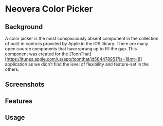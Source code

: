 Neovera Color Picker
====================

Background
----------

A color picker is the most conspicuously absent component in the collection of built-in controls provided by Apple in the iOS library. There are many open-source components that have sprung up to fill the gap. This component was created for the [ToonThat][https://itunes.apple.com/us/app/toonthat/id584478951?ls=1&mt=8] application as we didn't find the level of flexibility and feature-set in the others.

Screenshots
-------




Features
-------



Usage
-----
